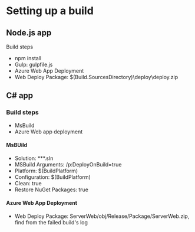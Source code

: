 # Setting up a build

## Node.js app

Build steps

* npm install
* Gulp: gulpfile.js
* Azure Web App Deployment
* Web Deploy Package: $(Build.SourcesDirectory)\deploy\deploy.zip

## C# app

### Build steps

* MsBuild
* Azure Web app deployment

#### MsBUild

* Solution: **\*.sln
* MSBuild Arguments: /p:DeployOnBuild=true
* Platform: $(BuildPlatform)
* Configuration: $(BuildPlatform)
* Clean: true
* Restore NuGet Packages: true

#### Azure Web App Deployment

* Web Deploy Package: ServerWeb/obj/Release/Package/ServerWeb.zip, find from the failed build's log

